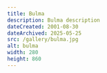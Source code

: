 ```yaml
---
title: Bulma
description: Bulma description
dateCreated: 2001-08-30
dateArchived: 2025-05-25
src: /gallery/bulma.jpg
alt: bulma
width: 280
height: 860
---
```

